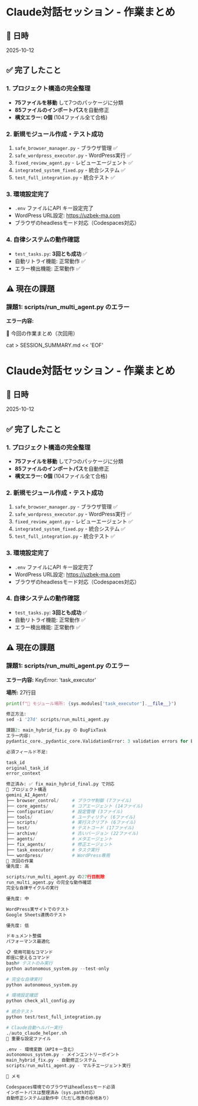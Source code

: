 # Claude対話セッション - 作業まとめ

## 📅 日時
2025-10-12

## ✅ 完了したこと

### 1. プロジェクト構造の完全整理
- **75ファイルを移動** して7つのパッケージに分類
- **85ファイルのインポートパス**を自動修正
- **構文エラー: 0個** (104ファイル全て合格)

### 2. 新規モジュール作成・テスト成功
1. `safe_browser_manager.py` - ブラウザ管理 ✅
2. `safe_wordpress_executor.py` - WordPress実行 ✅
3. `fixed_review_agent.py` - レビューエージェント ✅
4. `integrated_system_fixed.py` - 統合システム ✅
5. `test_full_integration.py` - 統合テスト ✅

### 3. 環境設定完了
- `.env` ファイルにAPI キー設定完了
- WordPress URL設定: https://uzbek-ma.com
- ブラウザのheadlessモード対応（Codespaces対応）

### 4. 自律システムの動作確認
- `test_tasks.py`: **3回とも成功** ✅
- 自動リトライ機能: 正常動作 ✅
- エラー検出機能: 正常動作 ✅

## ⚠️ 現在の課題

### 課題1: scripts/run_multi_agent.py のエラー
**エラー内容:**

📝 今回の作業まとめ（次回用）

cat > SESSION_SUMMARY.md << 'EOF'
# Claude対話セッション - 作業まとめ

## 📅 日時
2025-10-12

## ✅ 完了したこと

### 1. プロジェクト構造の完全整理
- **75ファイルを移動** して7つのパッケージに分類
- **85ファイルのインポートパス**を自動修正
- **構文エラー: 0個** (104ファイル全て合格)

### 2. 新規モジュール作成・テスト成功
1. `safe_browser_manager.py` - ブラウザ管理 ✅
2. `safe_wordpress_executor.py` - WordPress実行 ✅
3. `fixed_review_agent.py` - レビューエージェント ✅
4. `integrated_system_fixed.py` - 統合システム ✅
5. `test_full_integration.py` - 統合テスト ✅

### 3. 環境設定完了
- `.env` ファイルにAPI キー設定完了
- WordPress URL設定: https://uzbek-ma.com
- ブラウザのheadlessモード対応（Codespaces対応）

### 4. 自律システムの動作確認
- `test_tasks.py`: **3回とも成功** ✅
- 自動リトライ機能: 正常動作 ✅
- エラー検出機能: 正常動作 ✅

## ⚠️ 現在の課題

### 課題1: scripts/run_multi_agent.py のエラー
**エラー内容:**
KeyError: 'task_executor'

**場所:** 27行目
```python
print(f"📁 モジュール場所: {sys.modules['task_executor'].__file__}")

修正方法:
sed -i '27d' scripts/run_multi_agent.py

課題2: main_hybrid_fix.py の BugFixTask
エラー内容:
pydantic_core._pydantic_core.ValidationError: 3 validation errors for BugFixTask

必須フィールド不足:

task_id
original_task_id
error_context

修正済み: ✅ fix_main_hybrid_final.py で対応
📂 プロジェクト構造
gemini_AI_Agent/
├── browser_control/     # ブラウザ制御 (7ファイル)
├── core_agents/         # コアエージェント (14ファイル)
├── configuration/       # 設定管理 (3ファイル)
├── tools/               # ユーティリティ (6ファイル)
├── scripts/             # 実行スクリプト (6ファイル)
├── test/                # テストコード (17ファイル)
├── archive/             # 古いバージョン (22ファイル)
├── agents/              # メタエージェント
├── fix_agents/          # 修正エージェント
├── task_executor/       # タスク実行
└── wordpress/           # WordPress専用
🚀 次回の作業
優先度: 高

scripts/run_multi_agent.py の27行目削除
run_multi_agent.py の完全な動作確認
完全な自律サイクルの実行

優先度: 中

WordPress実サイトでのテスト
Google Sheets連携のテスト

優先度: 低

ドキュメント整備
パフォーマンス最適化

📋 使用可能なコマンド
即座に使えるコマンド
bash# テストのみ実行
python autonomous_system.py --test-only

# 完全な自律実行
python autonomous_system.py

# 環境設定確認
python check_all_config.py

# 統合テスト
python test/test_full_integration.py

# Claude自動ヘルパー実行
./auto_claude_helper.sh
🔑 重要な設定ファイル

.env - 環境変数（APIキー含む）
autonomous_system.py - メインエントリーポイント
main_hybrid_fix.py - 自動修正システム
scripts/run_multi_agent.py - マルチエージェント実行

📝 メモ

Codespaces環境でのブラウザはheadlessモード必須
インポートパスは整理済み（sys.path対応）
自動修正システムは動作中（ただし改善の余地あり）

